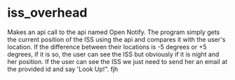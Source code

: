 # iss_overhead
Makes an api call to the api named Open Notify.
The program simply gets the current position of the ISS using the api and compares it with the user's location. If the difference between their locations is -5 degrees or +5 degrees,
if it is so, the user can see the ISS but obviously if it is night and her position. 
If the user can see the ISS we just need to send her an email at the provided id and say 'Look Up!".
fjh

